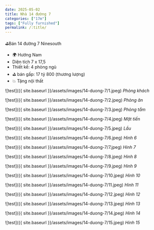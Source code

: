 ```yaml
---
date: 2025-05-02
title: Nhà 14 đường 7
categories: ["17m"]
tags: ["Fully furnished"]
permalink: /:title/
---
```


⛳️Bán 14 đường 7 Ninesouth  
- 🌍 Hướng Nam
- Diện tích 7 x 17,5
- Thiết kế: 4 phòng ngủ  
- ⛳️ bán gấp: 17 tỷ 800 (thương lượng)  
- 💥 Tặng nội thất  



![test]({{ site.baseurl }}/assets/images/14-duong-7/1.jpeg)
_Phòng khách_

![test]({{ site.baseurl }}/assets/images/14-duong-7/2.jpeg)
_Phòng ăn_

![test]({{ site.baseurl }}/assets/images/14-duong-7/3.jpeg)
_Phòng tắm_

![test]({{ site.baseurl }}/assets/images/14-duong-7/4.jpeg)
_Mặt tiền_

![test]({{ site.baseurl }}/assets/images/14-duong-7/5.jpeg)
_Lầu_

![test]({{ site.baseurl }}/assets/images/14-duong-7/6.jpeg)
_Hinh 6_

![test]({{ site.baseurl }}/assets/images/14-duong-7/7.jpeg)
_Hinh 7_

![test]({{ site.baseurl }}/assets/images/14-duong-7/8.jpeg)
_Hinh 8_

![test]({{ site.baseurl }}/assets/images/14-duong-7/9.jpeg)
_Hinh 9_

![test]({{ site.baseurl }}/assets/images/14-duong-7/10.jpeg)
_Hinh 10_

![test]({{ site.baseurl }}/assets/images/14-duong-7/11.jpeg)
_Hinh 11_

![test]({{ site.baseurl }}/assets/images/14-duong-7/12.jpeg)
_Hinh 12_

![test]({{ site.baseurl }}/assets/images/14-duong-7/13.jpeg)
_Hinh 13_

![test]({{ site.baseurl }}/assets/images/14-duong-7/14.jpeg)
_Hinh 14_

![test]({{ site.baseurl }}/assets/images/14-duong-7/15.jpeg)
_Hinh 15_
